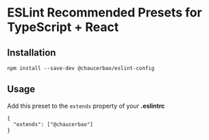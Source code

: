 # ESLint Recommended Presets for TypeScript + React

## Installation
```
npm install --save-dev @chaucerbao/eslint-config
```

## Usage
Add this preset to the `extends` property of your **.eslintrc**
```
{
  "extends": ["@chaucerbao"]
}
```
